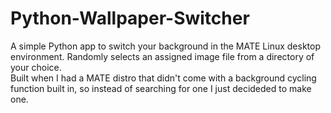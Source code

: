 # Python-Wallpaper-Switcher
A simple Python app to switch your background in the MATE Linux desktop environment.
Randomly selects an assigned image file from a directory of your choice.
<br>
Built when I had a MATE distro that didn't come with a background cycling function built in, so instead of searching for one I just decideded to make one.
